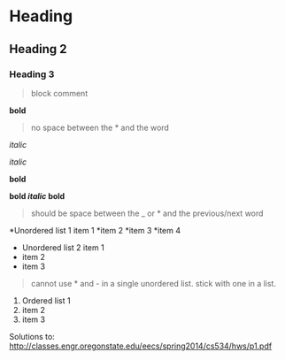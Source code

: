 # Heading 

## Heading 2

### Heading 3

> block comment


**bold** 

> no space between the * and the word

*italic*

_italic_

__bold__

**bold _italic_ bold**
> should be space between the _ or * and the previous/next word

*Unordered list 1 item 1
*item 2
*item 3
*item 4

- Unordered list 2 item 1
- item 2
- item 3

> cannot use * and - in a single unordered list. stick with one in a list.

1. Ordered list 1
2. item 2
3. item 3



Solutions to: 
http://classes.engr.oregonstate.edu/eecs/spring2014/cs534/hws/p1.pdf

